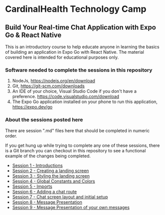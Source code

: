 # CardinalHealth Technology Camp
## Build Your Real-time Chat Application with Expo Go & React Native

This is an introductory course to help educate anyone in learning the basics of building an application in Expo Go with React Native.  The material covered here is intended for educational purposes only.

### Software needed to complete the sessions in this repository
1. NodeJs, https://nodejs.org/en/download
2. Git, https://git-scm.com/downloads
3. An IDE of your choice, Visual Studio Code if you don't have a preference. https://code.visualstudio.com/download
4. The Expo Go application installed on your phone to run this application, https://expo.dev/go

### About the sessions posted here
There are session ".md" files here that should be completed in numeric order.

If you get hung up while trying to complete any one of these sessions, there is a Git branch you can checkout in this repository to see a functional example of the changes being completed.

- [Session 1 - Introductions](session-1-introductions.md)
- [Session 2 - Creating a landing screen](session-2-landing-screen.md)
- [Session 3 - Styling the landing screen](session-3-styling-the-landing-screen.md)
- [Session 4 - Global Constants and Colors](session-4-global-constants.md)
- [Session 5 - Imports](session-5-imports.md)
- [Session 6 - Adding a chat route](session-6-adding-chat-route.md)
- [Session 7 - Chat screen layout and initial setup](session-7-chat-screen-layout-and-initial-setup.md)
- [Session 8 - Message Presentation](session-8-message-presentation.md)
- [Session 9 - Message Presentation of your own messages](session-9-message-presentation-of-yourself.md)